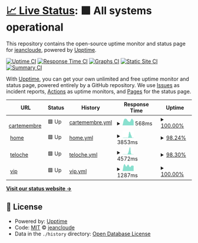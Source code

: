 # [📈 Live Status](https://status.jeancloude.club): <!--live status--> **🟩 All systems operational**

This repository contains the open-source uptime monitor and status page for [jeancloude](https://status.jeancloude.club), powered by [Upptime](https://github.com/upptime/upptime).

[![Uptime CI](https://github.com/jeancloude/status/workflows/Uptime%20CI/badge.svg)](https://github.com/jeancloude/status/actions?query=workflow%3A%22Uptime+CI%22)
[![Response Time CI](https://github.com/jeancloude/status/workflows/Response%20Time%20CI/badge.svg)](https://github.com/jeancloude/status/actions?query=workflow%3A%22Response+Time+CI%22)
[![Graphs CI](https://github.com/jeancloude/status/workflows/Graphs%20CI/badge.svg)](https://github.com/jeancloude/status/actions?query=workflow%3A%22Graphs+CI%22)
[![Static Site CI](https://github.com/jeancloude/status/workflows/Static%20Site%20CI/badge.svg)](https://github.com/jeancloude/status/actions?query=workflow%3A%22Static+Site+CI%22)
[![Summary CI](https://github.com/jeancloude/status/workflows/Summary%20CI/badge.svg)](https://github.com/jeancloude/status/actions?query=workflow%3A%22Summary+CI%22)

With [Upptime](https://upptime.js.org), you can get your own unlimited and free uptime monitor and status page, powered entirely by a GitHub repository. We use [Issues](https://github.com/jeancloude/status/issues) as incident reports, [Actions](https://github.com/jeancloude/status/actions) as uptime monitors, and [Pages](https://status.jeancloude.club) for the status page.

<!--start: status pages-->
<!-- This summary is generated by Upptime (https://github.com/upptime/upptime) -->
<!-- Do not edit this manually, your changes will be overwritten -->
<!-- prettier-ignore -->
| URL | Status | History | Response Time | Uptime |
| --- | ------ | ------- | ------------- | ------ |
| <img alt="" src="https://icons.duckduckgo.com/ip3/cartemembre.jeancloude.club.ico" height="13"> [cartemembre](https://cartemembre.jeancloude.club) | 🟩 Up | [cartemembre.yml](https://github.com/jeancloude/status/commits/HEAD/history/cartemembre.yml) | <details><summary><img alt="Response time graph" src="./graphs/cartemembre/response-time-week.png" height="20"> 568ms</summary><br><a href="https://status.jeancloude.club/history/cartemembre"><img alt="Response time 612" src="https://img.shields.io/endpoint?url=https%3A%2F%2Fraw.githubusercontent.com%2Fjeancloude%2Fstatus%2FHEAD%2Fapi%2Fcartemembre%2Fresponse-time.json"></a><br><a href="https://status.jeancloude.club/history/cartemembre"><img alt="24-hour response time 480" src="https://img.shields.io/endpoint?url=https%3A%2F%2Fraw.githubusercontent.com%2Fjeancloude%2Fstatus%2FHEAD%2Fapi%2Fcartemembre%2Fresponse-time-day.json"></a><br><a href="https://status.jeancloude.club/history/cartemembre"><img alt="7-day response time 568" src="https://img.shields.io/endpoint?url=https%3A%2F%2Fraw.githubusercontent.com%2Fjeancloude%2Fstatus%2FHEAD%2Fapi%2Fcartemembre%2Fresponse-time-week.json"></a><br><a href="https://status.jeancloude.club/history/cartemembre"><img alt="30-day response time 563" src="https://img.shields.io/endpoint?url=https%3A%2F%2Fraw.githubusercontent.com%2Fjeancloude%2Fstatus%2FHEAD%2Fapi%2Fcartemembre%2Fresponse-time-month.json"></a><br><a href="https://status.jeancloude.club/history/cartemembre"><img alt="1-year response time 612" src="https://img.shields.io/endpoint?url=https%3A%2F%2Fraw.githubusercontent.com%2Fjeancloude%2Fstatus%2FHEAD%2Fapi%2Fcartemembre%2Fresponse-time-year.json"></a></details> | <details><summary><a href="https://status.jeancloude.club/history/cartemembre">100.00%</a></summary><a href="https://status.jeancloude.club/history/cartemembre"><img alt="All-time uptime 99.97%" src="https://img.shields.io/endpoint?url=https%3A%2F%2Fraw.githubusercontent.com%2Fjeancloude%2Fstatus%2FHEAD%2Fapi%2Fcartemembre%2Fuptime.json"></a><br><a href="https://status.jeancloude.club/history/cartemembre"><img alt="24-hour uptime 100.00%" src="https://img.shields.io/endpoint?url=https%3A%2F%2Fraw.githubusercontent.com%2Fjeancloude%2Fstatus%2FHEAD%2Fapi%2Fcartemembre%2Fuptime-day.json"></a><br><a href="https://status.jeancloude.club/history/cartemembre"><img alt="7-day uptime 100.00%" src="https://img.shields.io/endpoint?url=https%3A%2F%2Fraw.githubusercontent.com%2Fjeancloude%2Fstatus%2FHEAD%2Fapi%2Fcartemembre%2Fuptime-week.json"></a><br><a href="https://status.jeancloude.club/history/cartemembre"><img alt="30-day uptime 100.00%" src="https://img.shields.io/endpoint?url=https%3A%2F%2Fraw.githubusercontent.com%2Fjeancloude%2Fstatus%2FHEAD%2Fapi%2Fcartemembre%2Fuptime-month.json"></a><br><a href="https://status.jeancloude.club/history/cartemembre"><img alt="1-year uptime 99.98%" src="https://img.shields.io/endpoint?url=https%3A%2F%2Fraw.githubusercontent.com%2Fjeancloude%2Fstatus%2FHEAD%2Fapi%2Fcartemembre%2Fuptime-year.json"></a></details>
| <img alt="" src="https://icons.duckduckgo.com/ip3/jeancloude.club.ico" height="13"> [home](https://jeancloude.club) | 🟩 Up | [home.yml](https://github.com/jeancloude/status/commits/HEAD/history/home.yml) | <details><summary><img alt="Response time graph" src="./graphs/home/response-time-week.png" height="20"> 3853ms</summary><br><a href="https://status.jeancloude.club/history/home"><img alt="Response time 961" src="https://img.shields.io/endpoint?url=https%3A%2F%2Fraw.githubusercontent.com%2Fjeancloude%2Fstatus%2FHEAD%2Fapi%2Fhome%2Fresponse-time.json"></a><br><a href="https://status.jeancloude.club/history/home"><img alt="24-hour response time 535" src="https://img.shields.io/endpoint?url=https%3A%2F%2Fraw.githubusercontent.com%2Fjeancloude%2Fstatus%2FHEAD%2Fapi%2Fhome%2Fresponse-time-day.json"></a><br><a href="https://status.jeancloude.club/history/home"><img alt="7-day response time 3853" src="https://img.shields.io/endpoint?url=https%3A%2F%2Fraw.githubusercontent.com%2Fjeancloude%2Fstatus%2FHEAD%2Fapi%2Fhome%2Fresponse-time-week.json"></a><br><a href="https://status.jeancloude.club/history/home"><img alt="30-day response time 2360" src="https://img.shields.io/endpoint?url=https%3A%2F%2Fraw.githubusercontent.com%2Fjeancloude%2Fstatus%2FHEAD%2Fapi%2Fhome%2Fresponse-time-month.json"></a><br><a href="https://status.jeancloude.club/history/home"><img alt="1-year response time 1130" src="https://img.shields.io/endpoint?url=https%3A%2F%2Fraw.githubusercontent.com%2Fjeancloude%2Fstatus%2FHEAD%2Fapi%2Fhome%2Fresponse-time-year.json"></a></details> | <details><summary><a href="https://status.jeancloude.club/history/home">98.24%</a></summary><a href="https://status.jeancloude.club/history/home"><img alt="All-time uptime 99.59%" src="https://img.shields.io/endpoint?url=https%3A%2F%2Fraw.githubusercontent.com%2Fjeancloude%2Fstatus%2FHEAD%2Fapi%2Fhome%2Fuptime.json"></a><br><a href="https://status.jeancloude.club/history/home"><img alt="24-hour uptime 99.14%" src="https://img.shields.io/endpoint?url=https%3A%2F%2Fraw.githubusercontent.com%2Fjeancloude%2Fstatus%2FHEAD%2Fapi%2Fhome%2Fuptime-day.json"></a><br><a href="https://status.jeancloude.club/history/home"><img alt="7-day uptime 98.24%" src="https://img.shields.io/endpoint?url=https%3A%2F%2Fraw.githubusercontent.com%2Fjeancloude%2Fstatus%2FHEAD%2Fapi%2Fhome%2Fuptime-week.json"></a><br><a href="https://status.jeancloude.club/history/home"><img alt="30-day uptime 94.50%" src="https://img.shields.io/endpoint?url=https%3A%2F%2Fraw.githubusercontent.com%2Fjeancloude%2Fstatus%2FHEAD%2Fapi%2Fhome%2Fuptime-month.json"></a><br><a href="https://status.jeancloude.club/history/home"><img alt="1-year uptime 99.35%" src="https://img.shields.io/endpoint?url=https%3A%2F%2Fraw.githubusercontent.com%2Fjeancloude%2Fstatus%2FHEAD%2Fapi%2Fhome%2Fuptime-year.json"></a></details>
| <img alt="" src="https://icons.duckduckgo.com/ip3/teloche.jeancloude.club.ico" height="13"> [teloche](https://teloche.jeancloude.club) | 🟩 Up | [teloche.yml](https://github.com/jeancloude/status/commits/HEAD/history/teloche.yml) | <details><summary><img alt="Response time graph" src="./graphs/teloche/response-time-week.png" height="20"> 4572ms</summary><br><a href="https://status.jeancloude.club/history/teloche"><img alt="Response time 793" src="https://img.shields.io/endpoint?url=https%3A%2F%2Fraw.githubusercontent.com%2Fjeancloude%2Fstatus%2FHEAD%2Fapi%2Fteloche%2Fresponse-time.json"></a><br><a href="https://status.jeancloude.club/history/teloche"><img alt="24-hour response time 356" src="https://img.shields.io/endpoint?url=https%3A%2F%2Fraw.githubusercontent.com%2Fjeancloude%2Fstatus%2FHEAD%2Fapi%2Fteloche%2Fresponse-time-day.json"></a><br><a href="https://status.jeancloude.club/history/teloche"><img alt="7-day response time 4572" src="https://img.shields.io/endpoint?url=https%3A%2F%2Fraw.githubusercontent.com%2Fjeancloude%2Fstatus%2FHEAD%2Fapi%2Fteloche%2Fresponse-time-week.json"></a><br><a href="https://status.jeancloude.club/history/teloche"><img alt="30-day response time 1551" src="https://img.shields.io/endpoint?url=https%3A%2F%2Fraw.githubusercontent.com%2Fjeancloude%2Fstatus%2FHEAD%2Fapi%2Fteloche%2Fresponse-time-month.json"></a><br><a href="https://status.jeancloude.club/history/teloche"><img alt="1-year response time 880" src="https://img.shields.io/endpoint?url=https%3A%2F%2Fraw.githubusercontent.com%2Fjeancloude%2Fstatus%2FHEAD%2Fapi%2Fteloche%2Fresponse-time-year.json"></a></details> | <details><summary><a href="https://status.jeancloude.club/history/teloche">98.30%</a></summary><a href="https://status.jeancloude.club/history/teloche"><img alt="All-time uptime 99.49%" src="https://img.shields.io/endpoint?url=https%3A%2F%2Fraw.githubusercontent.com%2Fjeancloude%2Fstatus%2FHEAD%2Fapi%2Fteloche%2Fuptime.json"></a><br><a href="https://status.jeancloude.club/history/teloche"><img alt="24-hour uptime 99.24%" src="https://img.shields.io/endpoint?url=https%3A%2F%2Fraw.githubusercontent.com%2Fjeancloude%2Fstatus%2FHEAD%2Fapi%2Fteloche%2Fuptime-day.json"></a><br><a href="https://status.jeancloude.club/history/teloche"><img alt="7-day uptime 98.30%" src="https://img.shields.io/endpoint?url=https%3A%2F%2Fraw.githubusercontent.com%2Fjeancloude%2Fstatus%2FHEAD%2Fapi%2Fteloche%2Fuptime-week.json"></a><br><a href="https://status.jeancloude.club/history/teloche"><img alt="30-day uptime 94.74%" src="https://img.shields.io/endpoint?url=https%3A%2F%2Fraw.githubusercontent.com%2Fjeancloude%2Fstatus%2FHEAD%2Fapi%2Fteloche%2Fuptime-month.json"></a><br><a href="https://status.jeancloude.club/history/teloche"><img alt="1-year uptime 99.21%" src="https://img.shields.io/endpoint?url=https%3A%2F%2Fraw.githubusercontent.com%2Fjeancloude%2Fstatus%2FHEAD%2Fapi%2Fteloche%2Fuptime-year.json"></a></details>
| <img alt="" src="https://icons.duckduckgo.com/ip3/vip.jeancloude.club.ico" height="13"> [vip](https://vip.jeancloude.club) | 🟩 Up | [vip.yml](https://github.com/jeancloude/status/commits/HEAD/history/vip.yml) | <details><summary><img alt="Response time graph" src="./graphs/vip/response-time-week.png" height="20"> 1287ms</summary><br><a href="https://status.jeancloude.club/history/vip"><img alt="Response time 1195" src="https://img.shields.io/endpoint?url=https%3A%2F%2Fraw.githubusercontent.com%2Fjeancloude%2Fstatus%2FHEAD%2Fapi%2Fvip%2Fresponse-time.json"></a><br><a href="https://status.jeancloude.club/history/vip"><img alt="24-hour response time 1227" src="https://img.shields.io/endpoint?url=https%3A%2F%2Fraw.githubusercontent.com%2Fjeancloude%2Fstatus%2FHEAD%2Fapi%2Fvip%2Fresponse-time-day.json"></a><br><a href="https://status.jeancloude.club/history/vip"><img alt="7-day response time 1287" src="https://img.shields.io/endpoint?url=https%3A%2F%2Fraw.githubusercontent.com%2Fjeancloude%2Fstatus%2FHEAD%2Fapi%2Fvip%2Fresponse-time-week.json"></a><br><a href="https://status.jeancloude.club/history/vip"><img alt="30-day response time 1203" src="https://img.shields.io/endpoint?url=https%3A%2F%2Fraw.githubusercontent.com%2Fjeancloude%2Fstatus%2FHEAD%2Fapi%2Fvip%2Fresponse-time-month.json"></a><br><a href="https://status.jeancloude.club/history/vip"><img alt="1-year response time 1213" src="https://img.shields.io/endpoint?url=https%3A%2F%2Fraw.githubusercontent.com%2Fjeancloude%2Fstatus%2FHEAD%2Fapi%2Fvip%2Fresponse-time-year.json"></a></details> | <details><summary><a href="https://status.jeancloude.club/history/vip">100.00%</a></summary><a href="https://status.jeancloude.club/history/vip"><img alt="All-time uptime 99.73%" src="https://img.shields.io/endpoint?url=https%3A%2F%2Fraw.githubusercontent.com%2Fjeancloude%2Fstatus%2FHEAD%2Fapi%2Fvip%2Fuptime.json"></a><br><a href="https://status.jeancloude.club/history/vip"><img alt="24-hour uptime 100.00%" src="https://img.shields.io/endpoint?url=https%3A%2F%2Fraw.githubusercontent.com%2Fjeancloude%2Fstatus%2FHEAD%2Fapi%2Fvip%2Fuptime-day.json"></a><br><a href="https://status.jeancloude.club/history/vip"><img alt="7-day uptime 100.00%" src="https://img.shields.io/endpoint?url=https%3A%2F%2Fraw.githubusercontent.com%2Fjeancloude%2Fstatus%2FHEAD%2Fapi%2Fvip%2Fuptime-week.json"></a><br><a href="https://status.jeancloude.club/history/vip"><img alt="30-day uptime 100.00%" src="https://img.shields.io/endpoint?url=https%3A%2F%2Fraw.githubusercontent.com%2Fjeancloude%2Fstatus%2FHEAD%2Fapi%2Fvip%2Fuptime-month.json"></a><br><a href="https://status.jeancloude.club/history/vip"><img alt="1-year uptime 99.78%" src="https://img.shields.io/endpoint?url=https%3A%2F%2Fraw.githubusercontent.com%2Fjeancloude%2Fstatus%2FHEAD%2Fapi%2Fvip%2Fuptime-year.json"></a></details>

<!--end: status pages-->

[**Visit our status website →**](https://status.jeancloude.club)

## 📄 License

- Powered by: [Upptime](https://github.com/upptime/upptime)
- Code: [MIT](./LICENSE) © [jeancloude](https://status.jeancloude.club)
- Data in the `./history` directory: [Open Database License](https://opendatacommons.org/licenses/odbl/1-0/)
